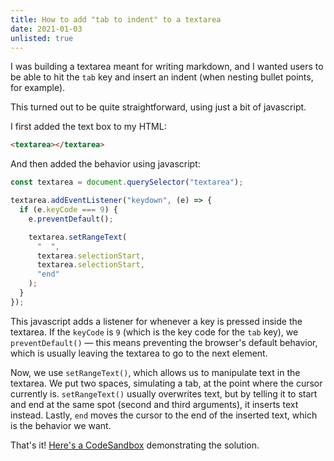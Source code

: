 ```yaml
---
title: How to add "tab to indent" to a textarea
date: 2021-01-03
unlisted: true
---
```


I was building a textarea meant for writing markdown, and I wanted users to be able to hit the `tab` key and insert an indent (when nesting bullet points, for example).

This turned out to be quite straightforward, using just a bit of javascript.

I first added the text box to my HTML:

```html
<textarea></textarea>
```

And then added the behavior using javascript:

```javascript
const textarea = document.querySelector("textarea");

textarea.addEventListener("keydown", (e) => {
  if (e.keyCode === 9) {
    e.preventDefault();

    textarea.setRangeText(
      "  ",
      textarea.selectionStart,
      textarea.selectionStart,
      "end"
    );
  }
});
```

This javascript adds a listener for whenever a key is pressed inside the textarea. If the `keyCode` is `9` (which is the key code for the `tab` key), we `preventDefault()` — this means preventing the browser's default behavior, which is usually leaving the textarea to go to the next element.

Now, we use `setRangeText()`, which allows us to manipulate text in the textarea. We put two spaces, simulating a tab, at the point where the cursor currently is. `setRangeText()` usually overwrites text, but by telling it to start and end at the same spot (second and third arguments), it inserts text instead. Lastly, `end` moves the cursor to the end of the inserted text, which is the behavior we want.

That's it! [Here's a CodeSandbox](https://codesandbox.io/s/textarea-tab-ivvhq?file=/index.html) demonstrating the solution.
